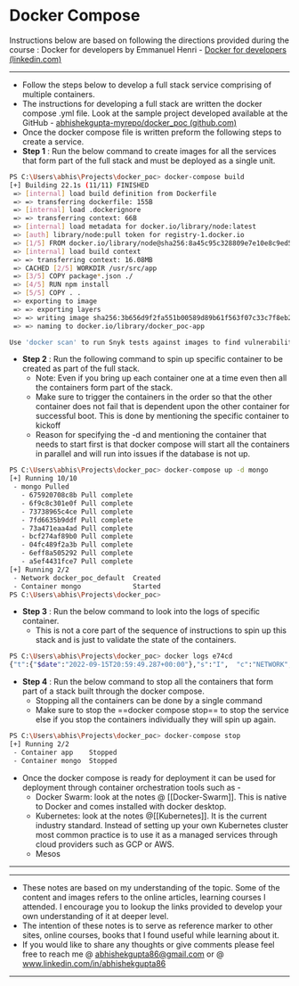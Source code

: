 # Docker Compose
Instructions below are based on following the directions provided during the course :  Docker for developers by Emmanuel Henri - [Docker for developers (linkedin.com)](https://www.linkedin.com/learning/docker-for-developers-14493163/docker-for-developers?autoplay=true&resume=false)

---
- Follow the steps below to develop a full stack service comprising of multiple containers.
- The instructions for developing a full stack are written the docker compose .yml file. Look at the sample project developed available at the GitHub  - [abhishekgupta-myrepo/docker_poc (github.com)](https://github.com/abhishekgupta-myrepo/docker_poc)
- Once the docker compose file is written preform the following steps to create a service.
- **Step 1** : Run the below command to create images for all the services that form part of the full stack and must be deployed as a single unit.
```bash
PS C:\Users\abhis\Projects\docker_poc> docker-compose build
[+] Building 22.1s (11/11) FINISHED
 => [internal] load build definition from Dockerfile                                                      0.0s
 => => transferring dockerfile: 155B                                                                      0.0s
 => [internal] load .dockerignore                                                                         0.0s
 => => transferring context: 66B                                                                          0.0s
 => [internal] load metadata for docker.io/library/node:latest                                            1.7s
 => [auth] library/node:pull token for registry-1.docker.io                                               0.0s
 => [1/5] FROM docker.io/library/node@sha256:8a45c95c328809e7e10e8c9ed5bf8374620d62e52de1df7ef8e71a9596e  0.0s
 => [internal] load build context                                                                         0.3s
 => => transferring context: 16.08MB                                                                      0.3s
 => CACHED [2/5] WORKDIR /usr/src/app                                                                     0.0s
 => [3/5] COPY package*.json ./                                                                           0.1s
 => [4/5] RUN npm install                                                                                18.3s
 => [5/5] COPY . .                                                                                        0.1s
 => exporting to image                                                                                    1.4s
 => => exporting layers                                                                                   1.4s
 => => writing image sha256:3b656d9f2fa551b00589d89b61f563f07c33c7f8eb2a2ce191a7b6d2d6c14576              0.0s
 => => naming to docker.io/library/docker_poc-app                                                         0.0s

Use 'docker scan' to run Snyk tests against images to find vulnerabilities and learn how to fix them
```

- **Step 2** : Run the following command to spin up specific container to be created as part of the full stack. 
	- Note: Even if you bring up each container one at a time even then all the containers form part of the stack. 
	- Make sure to trigger the containers in the order so that the other container does not fail that is dependent upon the other container for successful boot. This is done by mentioning the specific container to kickoff
	-  Reason for specifying the -d and mentioning the container that needs to start first is that docker compose will start all the containers in parallel and will run into issues if the database is not up.
```bash 
PS C:\Users\abhis\Projects\docker_poc> docker-compose up -d mongo
[+] Running 10/10
 - mongo Pulled                                                                                          19.8s
   - 675920708c8b Pull complete                                                                           5.8s
   - 6f9c8c301e0f Pull complete                                                                           5.9s
   - 73738965c4ce Pull complete                                                                           6.3s
   - 7fd6635b9ddf Pull complete                                                                           6.9s
   - 73a471eaa4ad Pull complete                                                                           7.0s
   - bcf274af89b0 Pull complete                                                                           7.1s
   - 04fc489f2a3b Pull complete                                                                           7.2s
   - 6eff8a505292 Pull complete                                                                          18.6s
   - a5ef4431fce7 Pull complete                                                                          18.6s
[+] Running 2/2
 - Network docker_poc_default  Created                                                                    0.0s
 - Container mongo             Started                                                                    1.1s
PS C:\Users\abhis\Projects\docker_poc> 
```

- **Step 3** : Run the below command to look into the logs of specific container.
	- This is not a core part of the sequence of instructions to spin up this stack and is just to validate the state of the containers. 
```bash
PS C:\Users\abhis\Projects\docker_poc> docker logs e74cd
{"t":{"$date":"2022-09-15T20:59:49.287+00:00"},"s":"I",  "c":"NETWORK",  "id":4915701, "ctx":"-","msg":"Initialized wire specification","attr":{"spec":{"incomingExternalClient":{"minWireVersion":0,"maxWireVersion":17},"incomingInternalClient":{"minWireVersion":0,"maxWireVersion":17},"outgoing":{"minWireVersion":6,"maxWireVersion":17},"isInternalClient":true}}}

```
- **Step 4** : Run the below command to stop all the containers that form part of a stack built through the docker compose.
	- Stopping all the containers can be done by a single command
	- Make sure to stop the ==docker compose stop== to stop the service else if you stop the containers individually they will spin up again.
```bash
PS C:\Users\abhis\Projects\docker_poc> docker-compose stop
[+] Running 2/2
 - Container app    Stopped                                                                               1.0s 
 - Container mongo  Stopped 
```

- Once the docker compose is ready for deployment it can be used for deployment through container orchestration tools such as - 
	- Docker Swarm: look at the notes @ [[Docker-Swarm]]. This is native to Docker and comes installed with docker desktop.
	- Kubernetes: look at the notes @[[Kubernetes]]. It is the current industry standard. Instead of setting up your own Kubernetes cluster most common practice is to use it as a managed services through cloud providers such as GCP or AWS.
	- Mesos
---
---
- These notes are based on my understanding of the topic. Some of the content and images refers to the online articles, learning courses I attended. I encourage you to lookup the links provided to develop your own understanding of it at deeper level.
- The intention of these notes is to serve as reference marker to other sites, online courses, books that I found useful while learning about it.
- If you would like to share any thoughts or give comments please feel free to reach me @ abhishekgupta86@gmail.com or @ www.linkedin.com/in/abhishekgupta86
---

